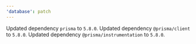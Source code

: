 ```yaml
---
'database': patch
---
```


Updated dependency `prisma` to `5.8.0`.
Updated dependency `@prisma/client` to `5.8.0`.
Updated dependency `@prisma/instrumentation` to `5.8.0`.
